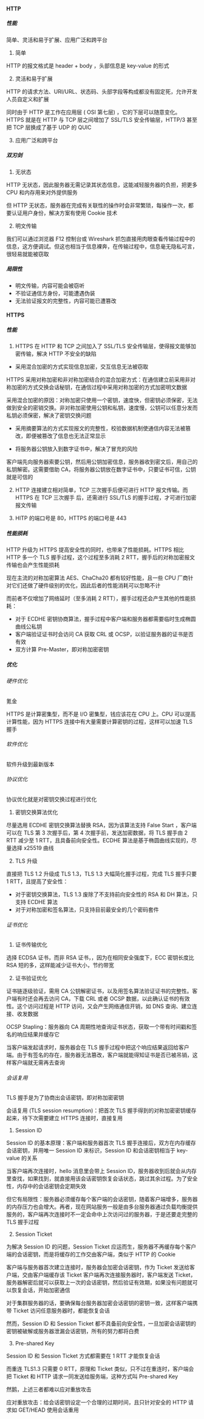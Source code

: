 #### HTTP

##### 性能

简单、灵活和易于扩展、应用广泛和跨平台

1. 简单

HTTP 的报文格式是 header + body ，头部信息是 key-value 的形式

2. 灵活和易于扩展

HTTP 的请求方法、URI/URL、状态码、头部字段等构成都没有固定死，允许开发人员自定义和扩展

同时由于 HTTP 是工作在应用层 ( OSI 第七层) ，它的下层可以随意变化。HTTPS 就是在 HTTP 与 TCP 层之间增加了 SSL/TLS 安全传输层，HTTP/3 甚至把 TCP 层换成了基于 UDP 的 QUIC

3. 应用广泛和跨平台

##### 双刃剑

1. 无状态

HTTP 无状态，因此服务器无需记录其状态信息，这能减轻服务器的负担，把更多 CPU 和内存用来对外提供服务

但 HTTP 无状态，服务器在完成有关联性的操作时会非常繁琐，每操作一次，都要认证用户身份，解决方案有使用 Cookie 技术

2. 明文传输

我们可以通过浏览器 F12 控制台或 Wireshark 抓包直接用肉眼查看传输过程中的信息，这方便调试。但这也相当于信息裸奔，在传输过程中，信息毫无隐私可言，很轻易就能被窃取

##### 局限性

- 明文传输，内容可能会被窃听
- 不验证通信方身份，可能遭遇伪装
- 无法验证报文的完整性，内容可能已遭篡改

#### HTTPS

##### 性能

1. HTTPS 在 HTTP 和 TCP 之间加入了 SSL/TLS 安全传输层，使得报文能够加密传输，解决 HTTP 不安全的缺陷

- 采用混合加密的方式实现信息加密，交互信息无法被窃取

HTTPS 采用对称加密和非对称加密结合的混合加密方式：在通信建立前采用非对称加密的方式交换会话秘钥，在通信过程中采用对称加密的方式加密明文数据

采用混合加密的原因：对称加密只使用一个密钥，速度快，但密钥必须保密，无法做到安全的密销交换。非对称加密使用公钥和私钥，速度慢，公钥可以任意分发而私钥必须保密，解决了密钥交换问题

- 采用摘要算法的方式实现报文的完整性，校验数据机制使通信内容无法被篡改，即便被篡改了信息也无法正常显示

- 将服务器公钥放入到数字证书中，解决了冒充的风险

客户端先向服务器索要公钥，然后用公钥加密信息，服务器收到密文后，用自己的私钥解密。这需要借助 CA，将服务器公钥放在数字证书中，只要证书可信，公钥就是可信的

2. HTTP 连接建立相对简单，TCP 三次握手后便可进行 HTTP 报文传输。而 HTTPS 在 TCP 三次握手
   后，还需进行 SSL/TLS 的握手过程，才可进行加密报文传输

3. HITP 的端口号是 80，HTTPS 的端口号是 443

##### 性能损耗

HTTP 升级为 HTTPS 提高安全性的同时，也带来了性能损耗。HTTPS 相比 HTTP 多一个 TLS 握手过程，这个过程至多消耗 2 RTT，握手后的对称加密报文传输也会产生性能损耗

现在主流的对称加密算法 AES、ChaCha20 都有较好性能，且一些 CPU 厂商针对它们还做了硬件级别的优化，因此后者的性能消耗可以忽略不计

而前者不仅增加了网络延时（至多消耗 2 RTT），握手过程还会产生其他的性能损耗：

- 对于 ECDHE 密钥协商算法，握手过程中客户端和服务器都需要临时生成椭圆曲线公私钥
- 客户端验证证书时会访问 CA 获取 CRL 或 OCSP，以验证服务器的证书是否有效
- 双方计算 Pre-Master，即对称加密密钥

##### 优化

###### 硬件优化

氪金

HTTPS 是计算密集型，而不是 I/O 密集型，钱应该花在 CPU 上。CPU 可以提高计算性能，因为 HTTPS 连接中有大量需要计算密钥的过程，这样可以加速 TLS 握手

###### 软件优化

软件升级到最新版本

###### 协议优化

协议优化就是对密钥交换过程进行优化

1. 密钥交换算法优化

尽量选用 ECDHE 密钥交换算法替换 RSA，因为该算法支持 False Start ，客户端可以在 TLS 第 3 次握手后，第 4 次握手前，发送加密数据，将 TLS 握手由 2 RTT 减少至 1 RTT，且具备前向安全性。ECDHE 算法是基于椭圆曲线实现的，尽量选择 x25519 曲线

2. TLS 升级

直接把 TLS 1.2 升级成 TLS 1.3，TLS 1.3 大幅简化握手过程，完成 TLS 握手只要 1 RTT，且提高了安全性：

- 对于密钥交换算法，TLS 1.3 废除了不支持前向安全性的 RSA 和 DH 算法，只支持 ECDHE 算法
- 对于对称加密和签名算法，只支持目前最安全的几个密码套件

###### 证书优化

1. 证书传输优化

选择 ECDSA 证书，而非 RSA 证书，，因为在相同安全强度下，ECC 密钥长度比 RSA 短的多，这样能减少证书大小，节约带宽

2. 证书验证优化

证书链逐级验证，需用 CA 公钥解密证书，以及用签名算法验证证书的完整性。客户端有时还会再去访问 CA，下载 CRL 或者 OCSP 数据，以此确认证书的有效性。这个访问过程是 HTTP 访问，又会产生网络通信开销，如 DNS 查询、建立连接、收发数据

OCSP Stapling：服务器向 CA 周期性地查询证书状态，获取一个带有时间戳和签名的响应结果并缓存它

当客户端发起请求时，服务器会在 TLS 握手过程中把这个响应结果返回给客户端。由于有签名的存在，服务器无法篡改，客户端就能得知证书是否已被吊销，这样客户端就无需再去查询

###### 会话复用

TLS 握手是为了协商出会话密钥，即对称加密密钥

会话复用 (TLS session resumption)：把首次 TLS 握手得到的对称加密密钥缓存起来，待下次需要建立 HTTPS 连接时，直接复用

1. Session ID

Session ID 的基本原理：客户端和服务器首次 TLS 握手连接后，双方在内存缓存会话密钥，并用唯一 Session ID 来标识，Session ID 和会话密钥相当于 key-value 的关系

当客户端再次连接时，hello 消息里会带上 Session ID，服务器收到后就会从内存里查找，如果找到，就直接用该会话密钥恢复会话状态，跳过其余过程。为了安全性，内存中的会话密钥会定期失效

但它有局限性：服务器必须缓存每个客户端的会话密钥，随着客户端增多，服务器的内存压力也会增大。再者，现在网站服务一般是由多台服务器通过负载均衡提供服务的，客户端再次连接时不一定会命中上次访问过的服务器，于是还要走完整的 TLS 握手过程

2. Session Ticket

为解决 Session ID 的问题，Session Ticket 应运而生，服务器不再缓存每个客户端的会话密钥，而是将缓存的工作交由客户端，类似于 HTTP 的 Cookie

客户端与服务器首次建立连接时，服务器会加密会话密钥，作为 Ticket 发送给客户端，交由客户端缓存该 Ticket
客户端再次连接服务器时，客户端发送 Ticket，服务器解密后就可以获取上一次的会话密钥，然后验证有效期，如果没有问题就可以恢复会话，开始加密通信

对于集群服务器的话，要确保每台服务器加密会话密钥的密钥一致，这样客户端携带 Ticket 访问任意服务器时，都能恢复会话

然而，Session lD 和 Session Ticket 都不具备前向安全性，一旦加密会话密钥的密钥被破解或服务器泄漏会话密钥，所有的努力都将白费

3. Pre-shared Key

Session ID 和 Session Ticket 方式都需要在 1 RTT 才能恢复会话

而重连 TLS1.3 只需要 0 RTT，原理和 Ticket 类似，只不过在重连时，客户端会把 Ticket 和 HTTP 请求一同发送给服务端，这种方式叫 Pre-shared Key

然鹅，上述三者都难以应对重放攻击

应对重放攻击：给会话密钥设定一个合理的过期时间，且只针对安全的 HTTP 请求如 GET/HEAD 使用会话重用
